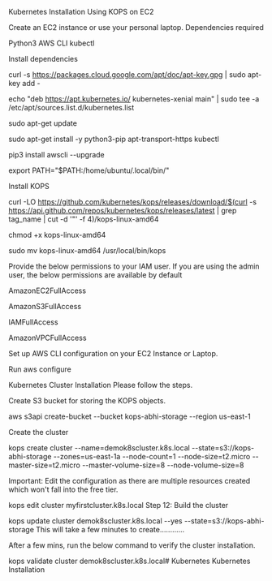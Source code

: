 Kubernetes Installation Using KOPS on EC2 

Create an EC2 instance or use your personal laptop.
Dependencies required

Python3
AWS CLI
kubectl 

Install dependencies

curl -s https://packages.cloud.google.com/apt/doc/apt-key.gpg | sudo apt-key add -

echo "deb https://apt.kubernetes.io/ kubernetes-xenial main" | sudo tee -a /etc/apt/sources.list.d/kubernetes.list

sudo apt-get update

sudo apt-get install -y python3-pip apt-transport-https kubectl

pip3 install awscli --upgrade

export PATH="$PATH:/home/ubuntu/.local/bin/"

Install KOPS 

curl -LO https://github.com/kubernetes/kops/releases/download/$(curl -s https://api.github.com/repos/kubernetes/kops/releases/latest | grep tag_name | cut -d '"' -f 4)/kops-linux-amd64

chmod +x kops-linux-amd64

sudo mv kops-linux-amd64 /usr/local/bin/kops

Provide the below permissions to your IAM user. If you are using the admin user, the below permissions are available by default

AmazonEC2FullAccess

AmazonS3FullAccess

IAMFullAccess

AmazonVPCFullAccess

Set up AWS CLI configuration on your EC2 Instance or Laptop.

Run aws configure

Kubernetes Cluster Installation
Please follow the steps.

Create S3 bucket for storing the KOPS objects.

aws s3api create-bucket --bucket kops-abhi-storage --region us-east-1

Create the cluster

kops create cluster --name=demok8scluster.k8s.local --state=s3://kops-abhi-storage --zones=us-east-1a --node-count=1 --node-size=t2.micro --master-size=t2.micro  --master-volume-size=8 --node-volume-size=8

Important: Edit the configuration as there are multiple resources created which won't fall into the free tier.

kops edit cluster myfirstcluster.k8s.local
Step 12: Build the cluster

kops update cluster demok8scluster.k8s.local --yes --state=s3://kops-abhi-storage
This will take a few minutes to create............

After a few mins, run the below command to verify the cluster installation.

kops validate cluster demok8scluster.k8s.local# Kubernetes
Kubernetes Installation 
